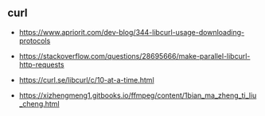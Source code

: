 ## curl

* https://www.apriorit.com/dev-blog/344-libcurl-usage-downloading-protocols

* https://stackoverflow.com/questions/28695666/make-parallel-libcurl-http-requests

* https://curl.se/libcurl/c/10-at-a-time.html

* https://xizhengmeng1.gitbooks.io/ffmpeg/content/1bian_ma_zheng_ti_liu_cheng.html